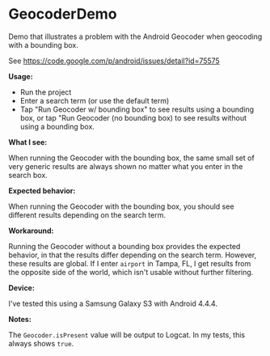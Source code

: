 GeocoderDemo
================

Demo that illustrates a problem with the Android Geocoder when geocoding with a bounding box.

See https://code.google.com/p/android/issues/detail?id=75575

**Usage:**

 * Run the project
 * Enter a search term (or use the default term)
 * Tap "Run Geocoder w/ bounding box" to see results using a bounding box, or tap 
   "Run Geocoder (no bounding box) to see results without using a bounding box.

**What I see:**

When running the Geocoder with the bounding box, the same small set of very generic results are 
always shown no matter what you enter in the search box.

**Expected behavior:**

When running the Geocoder with the bounding box, you should see different results depending on the
search term.

**Workaround:**

Running the Geocoder without a bounding box provides the expected behavior, in that the results 
differ depending on the search term.  However, these results are global.  If I enter `airport` 
in Tampa, FL, I get results from the opposite side of the world, which isn't usable without further 
filtering.

**Device:**

I've tested this using a Samsung Galaxy S3 with Android 4.4.4.

**Notes:**

The `Geocoder.isPresent` value will be output to Logcat.  In my tests, this always shows `true`.